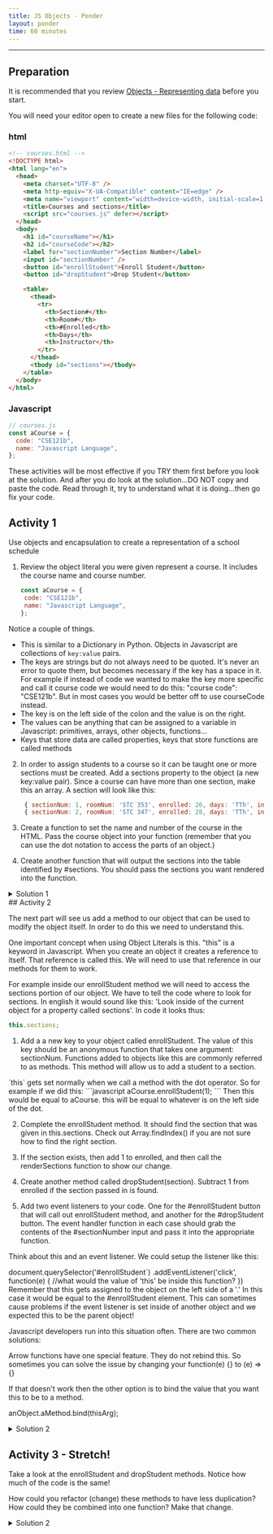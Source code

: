 ```yaml
---
title: JS Objects - Ponder
layout: ponder
time: 60 minutes
---
```



- - -

## Preparation

It is recommended that you review [Objects - Representing data](https://byui-cit.github.io/learning-modules/modules/js/objects/prepare1/) before you start. 

You will need your editor open to create a new files for the following code:

### html

```html
<!-- courses.html -->
<!DOCTYPE html>
<html lang="en">
  <head>
    <meta charset="UTF-8" />
    <meta http-equiv="X-UA-Compatible" content="IE=edge" />
    <meta name="viewport" content="width=device-width, initial-scale=1.0" />
    <title>Courses and sections</title>
    <script src="courses.js" defer></script>
  </head>
  <body>
    <h1 id="courseName"></h1>
    <h2 id="courseCode"></h2>
    <label for="sectionNumber">Section Number</label>
    <input id="sectionNumber" />
    <button id="enrollStudent">Enroll Student</button>
    <button id="dropStudent">Drop Student</button>

    <table>
      <thead>
        <tr>
          <th>Section#</th>
          <th>Room#</th>
          <th>#Enrolled</th>
          <th>Days</th>
          <th>Instructor</th>
        </tr>
      </thead>
      <tbody id="sections"></tbody>
    </table>
  </body>
</html>
```

### Javascript

```javascript
// courses.js
const aCourse = {
  code: "CSE121b",
  name: "Javascript Language",
};
```

These activities will be most effective if you TRY them first before you look at the solution. And after you do look at the solution...DO NOT copy and paste the code. Read through it, try to understand what it is doing...then go fix your code.

## Activity 1

Use objects and encapsulation to create a representation of a school schedule

1. Review the object literal you were given represent a course. It includes the course name and course number.

   ```javascript
   const aCourse = {
    code: "CSE121b",
    name: "Javascript Language",
   };
   ```
<div class="callout">

Notice a couple of things.

 - This is similar to a Dictionary in Python. Objects in Javascript are collections of `key:value` pairs.
 - The keys are strings but do not always need to be quoted. It's never an error to quote them, but becomes necessary if the key has a space in it. For example if instead of code we wanted to make the key more specific and call it course code we would need to do this: "course code": "CSE121b". But in most cases you would be better off to use courseCode instead.
 - The key is on the left side of the colon and the value is on the right.
 - The values can be anything that can be assigned to a variable in Javascript: primitives, arrays, other objects, functions...
 - Keys that store data are called properties, keys that store functions are called methods

 </div>

2. In order to assign students to a course so it can be taught one or more sections must be created. Add a sections property to the object (a new key:value pair). Since a course can have more than one section, make this an array. A section will look like this:

   ```javascript
    { sectionNum: 1, roomNum: 'STC 353', enrolled: 26, days: 'TTh', instructor: 'Bro T'},
    { sectionNum: 2, roomNum: 'STC 347', enrolled: 28, days: 'TTh', instructor: 'Sis A'}
   ```
3. Create a function to set the name and number of the course in the HTML. Pass the course object into your function (remember that you can use the dot notation to access the parts of an object.)
4. Create another function that will output the sections into the table identified by #sections. You should pass the sections you want rendered into the function.

<details>
<summary>Solution 1</summary>

```javascript
const aCourse = {
  code: "CSE121b",
  name: "Javascript Language",
  sections: [
    {
      sectionNum: 1,
      roomNum: "STC 353",
      enrolled: 26,
      days: "TTh",
      instructor: "Bro T",
    },
    {
      sectionNum: 2,
      roomNum: "STC 347",
      enrolled: 25,
      days: "TTh",
      instructor: "Sis A",
    },
  ],
};

function setCourseInfo(course) {
  const courseName = document.querySelector("#courseName");
  const courseCode = document.querySelector("#courseCode");
  courseName.textContent = course.name;
  courseCode.textContent = course.code;
}

function sectionTemplate(section) {
  return `<tr>
    <td>${section.sectionNum}</td>
    <td>${section.roomNum}</td>
    <td>${section.enrolled}</td>
    <td>${section.days}</td>
    <td>${section.instructor}</td></tr>`
}

function renderSections(sections) {
  const html = sections.map(sectionTemplate);
  document.querySelector("#sections").innerHTML = html.join("");
}

setCourseInfo(aCourse);
renderSections(aCourse.sections);
```

</details>
## Activity 2

The next part will see us add a method to our object that can be used to modify the object itself. In order to do this we need to understand this.

<div class="callout">
One important concept when using Object Literals is this. "this" is a keyword in Javascript. When you create an object it creates a reference to itself. That reference is called this. We will need to use that reference in our methods for them to work.

For example inside our enrollStudent method we will need to access the sections portion of our object. We have to tell the code where to look for sections. In english it would sound like this: 'Look inside of the current object for a property called sections'. In code it looks thus:
```javascript
this.sections;
```
</div>

1. Add a a new key to your object called enrollStudent. The value of this key should be an anonymous function that takes one argument: sectionNum. Functions added to objects like this are commonly referred to as methods. This method will allow us to add a student to a section.

<div class="callout">
`this` gets set normally when we call a method with the dot operator. So for example if we did this:
```javascript
aCourse.enrollStudent(1);
```
Then this would be equal to aCourse.
this will be equal to whatever is on the left side of the dot.
</div>

2. Complete the enrollStudent method. It should find the section that was given in this.sections. Check out Array.findIndex() if you are not sure how to find the right section.

3. If the section exists, then add 1 to enrolled, and then call the renderSections function to show our change.

4. Create another method called dropStudent(section). Subtract 1 from enrolled if the section passed in is found.

5. Add two event listeners to your code. One for the #enrollStudent button that will call out enrollStudent method, and another for the #dropStudent button. The event handler function in each case should grab the contents of the #sectionNumber input and pass it into the appropriate function.

<div class="callout">

Think about this and an event listener. We could setup the listener like this:

document.querySelector('#enrollStudent`)
 .addEventListener('click', function(e) {
  //what would the value of 'this' be inside this function?
})
Remember that this gets assigned to the object on the left side of a '.' In this case it would be equal to the #enrollStudent element. This can sometimes cause problems if the event listener is set inside of another object and we expected this to be the parent object!

Javascript developers run into this situation often. There are two common solutions:

Arrow functions have one special feature. They do not rebind this. So sometimes you can solve the issue by changing your function(e) {} to (e) => {}

If that doesn't work then the other option is to bind the value that you want this to be to a method.

anObject.aMethod.bind(thisArg);
</div>

<details>
<summary>Solution 2</summary>

```javascript
const aCourse = {
  code: "CSE121b",
  name: "Javascript Language",
  sections: [
    {
      sectionNum: 1,
      roomNum: "STC 353",
      enrolled: 26,
      days: "TTh",
      instructor: "Bro T",
    },
    {
      sectionNum: 2,
      roomNum: "STC 347",
      enrolled: 25,
      days: "TTh",
      instructor: "Sis A",
    },
  ],
  enrollStudent: function (sectionNum) {
    // find the right section...Array.findIndex will work here
    const sectionIndex = this.sections.findIndex(
      (section) => section.sectionNum == sectionNum
    );
    if (sectionIndex >= 0) {
      this.sections[sectionIndex].enrolled++;
      renderSections(this.sections);
    }
  },
  dropStudent: function (sectionNum) {
    // find the right section...Array.findIndex will work here
    const sectionIndex = this.sections.findIndex(
      (section) => section.sectionNum == sectionNum
    );
    if (sectionIndex >= 0) {
      this.sections[sectionIndex].enrolled--;
      renderSections(this.sections);
    }
  },
};

function setCourseInfo(course) {
  const courseName = document.querySelector("#courseName");
  const coursecode = document.querySelector("#courseCode");
  courseName.textContent = course.name;
  coursecode.textContent = course.code;
}

function renderSections(sections) {
  const html = sections.map(
    (section) => `<tr>
    <td>${section.sectionNum}</td>
    <td>${section.roomNum}</td>
    <td>${section.enrolled}</td>
    <td>${section.days}</td>
    <td>${section.instructor}</td></tr>`
  );
  document.querySelector("#sections").innerHTML = html.join("");
}

document.querySelector("#enrollStudent").addEventListener("click", function () {
  const sectionNum = document.querySelector("#sectionNumber").value;
  aCourse.enrollStudent(sectionNum);
});
document.querySelector("#dropStudent").addEventListener("click", function () {
  const sectionNum = document.querySelector("#sectionNumber").value;
  aCourse.dropStudent(sectionNum);
});

setCourseInfo(aCourse);
renderSections(aCourse.sections);
```
</details>

## Activity 3 - Stretch!

Take a look at the enrollStudent and dropStudent methods. Notice how much of the code is the same!

How could you refactor (change) these methods to have less duplication? How could they be combined into one function? Make that change.

<details>
<summary>Solution 2</summary>

```javascript
changeEnrollment: function (sectionNum, add = true) {
    // find the right section...Array.findIndex will work here
    const sectionIndex = this.sections.findIndex(
      (section) => section.sectionNum == sectionNum
    );
    if (sectionIndex >= 0) {
      if (add) {
        this.sections[sectionIndex].enrolled++;
      } else {
        this.sections[sectionIndex].enrolled--;
      }
      renderSections(this.sections);
    }
  }
```

</details>